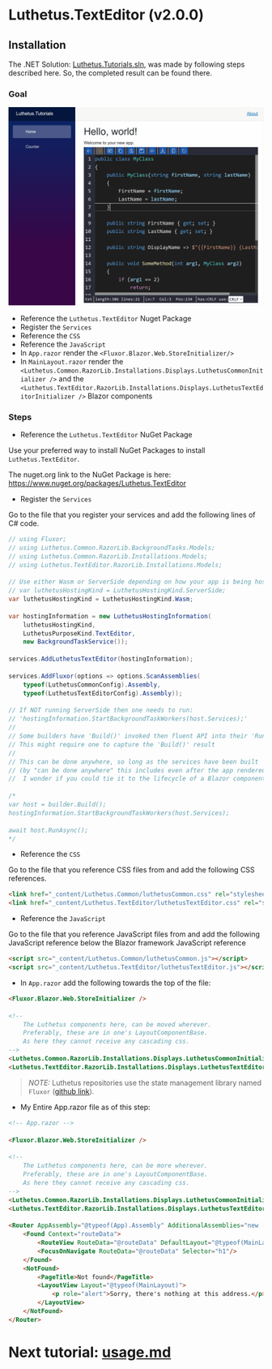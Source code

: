 # Luthetus.TextEditor (v2.0.0)

## Installation

The .NET Solution: [Luthetus.Tutorials.sln](../../Source/Tutorials/Luthetus.Tutorials.sln),
was made by following steps described here. So, the completed result can be found there.

### Goal

![tutorial_Usage-CSharpCompilerServiceTextEditor.gif](../../Images/TextEditor/Gifs/text-editor-tutorial-result.gif)

- Reference the `Luthetus.TextEditor` Nuget Package
- Register the `Services`
- Reference the `CSS`
- Reference the `JavaScript`
- In `App.razor` render the `<Fluxor.Blazor.Web.StoreInitializer/>`
- In `MainLayout.razor` render the `<Luthetus.Common.RazorLib.Installations.Displays.LuthetusCommonInitializer />` and the `<Luthetus.TextEditor.RazorLib.Installations.Displays.LuthetusTextEditorInitializer />` Blazor components

### Steps
- Reference the `Luthetus.TextEditor` NuGet Package

Use your preferred way to install NuGet Packages to install `Luthetus.TextEditor`.

The nuget.org link to the NuGet Package is here: https://www.nuget.org/packages/Luthetus.TextEditor

- Register the `Services`

Go to the file that you register your services and add the following lines of C# code.

```csharp
// using Fluxor;
// using Luthetus.Common.RazorLib.BackgroundTasks.Models;
// using Luthetus.Common.RazorLib.Installations.Models;
// using Luthetus.TextEditor.RazorLib.Installations.Models;

// Use either Wasm or ServerSide depending on how your app is being hosted.
// var luthetusHostingKind = LuthetusHostingKind.ServerSide;
var luthetusHostingKind = LuthetusHostingKind.Wasm;

var hostingInformation = new LuthetusHostingInformation(
    luthetusHostingKind,
    LuthetusPurposeKind.TextEditor,
    new BackgroundTaskService());

services.AddLuthetusTextEditor(hostingInformation);

services.AddFluxor(options => options.ScanAssemblies(
    typeof(LuthetusCommonConfig).Assembly,
    typeof(LuthetusTextEditorConfig).Assembly));

// If NOT running ServerSide then one needs to run:
// 'hostingInformation.StartBackgroundTaskWorkers(host.Services);'
//
// Some builders have 'Build()' invoked then fluent API into their 'Run()' or 'RunAsync()'.
// This might require one to capture the 'Build()' result
//
// This can be done anywhere, so long as the services have been built
// (by "can be done anywhere" this includes even after the app rendered,
//  I wonder if you could tie it to the lifecycle of a Blazor component with IDisposable?)

/*
var host = builder.Build();
hostingInformation.StartBackgroundTaskWorkers(host.Services);

await host.RunAsync();
*/
```

- Reference the `CSS`

Go to the file that you reference CSS files from and add the following CSS references.

```html
<link href="_content/Luthetus.Common/luthetusCommon.css" rel="stylesheet" />
<link href="_content/Luthetus.TextEditor/luthetusTextEditor.css" rel="stylesheet" />
```

- Reference the `JavaScript`

Go to the file that you reference JavaScript files from and add the following JavaScript reference below the Blazor framework JavaScript reference

```html
<script src="_content/Luthetus.Common/luthetusCommon.js"></script>
<script src="_content/Luthetus.TextEditor/luthetusTextEditor.js"></script>
```

- In `App.razor` add the following towards the top of the file:

```html
<Fluxor.Blazor.Web.StoreInitializer />

<!--
    The Luthetus components here, can be moved wherever.
    Preferably, these are in one's LayoutComponentBase.
    As here they cannot receive any cascading css.
-->
<Luthetus.Common.RazorLib.Installations.Displays.LuthetusCommonInitializer />
<Luthetus.TextEditor.RazorLib.Installations.Displays.LuthetusTextEditorInitializer />
```

> *NOTE:* Luthetus repositories use the state management library named `Fluxor` ([github link](https://github.com/mrpmorris/Fluxor)).

- My Entire App.razor file as of this step:

```html
<!-- App.razor -->

<Fluxor.Blazor.Web.StoreInitializer />

<!--
    The Luthetus components here, can be more wherever.
    Preferably, these are in one's LayoutComponentBase.
    As here they cannot receive any cascading css.
-->
<Luthetus.Common.RazorLib.Installations.Displays.LuthetusCommonInitializer />
<Luthetus.TextEditor.RazorLib.Installations.Displays.LuthetusTextEditorInitializer />

<Router AppAssembly="@typeof(App).Assembly" AdditionalAssemblies="new [] { typeof(MainLayout).Assembly }">
    <Found Context="routeData">
        <RouteView RouteData="@routeData" DefaultLayout="@typeof(MainLayout)"/>
        <FocusOnNavigate RouteData="@routeData" Selector="h1"/>
    </Found>
    <NotFound>
        <PageTitle>Not found</PageTitle>
        <LayoutView Layout="@typeof(MainLayout)">
            <p role="alert">Sorry, there's nothing at this address.</p>
        </LayoutView>
    </NotFound>
</Router>
```

# Next tutorial: [usage.md](./usage.md)